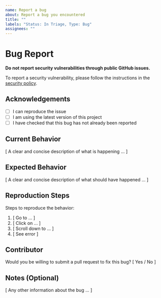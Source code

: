 ```yaml
---
name: Report a bug
about: Report a bug you encountered
title: ""
labels: "Status: In Triage, Type: Bug"
assignees: ""
---
```


# Bug Report

**Do not report security vulnerabilities through public GitHub issues.**

To report a security vulnerability, please follow the instructions in the [security policy](../blob/integration/docs/SECURITY.md "Security Policy").

## Acknowledgements

- [ ] I can reproduce the issue
- [ ] I am using the latest version of this project
- [ ] I have checked that this bug has not already been reported

## Current Behavior

[ A clear and concise description of what is happening ... ]

## Expected Behavior

[ A clear and concise description of what should have happened ... ]

## Reproduction Steps

Steps to reproduce the behavior:

1. [ Go to ... ]
2. [ Click on ... ]
3. [ Scroll down to ... ]
4. [ See error ]

## Contributor

Would you be willing to submit a pull request to fix this bug? [ Yes / No ]

## Notes (Optional)

[ Any other information about the bug ... ]
